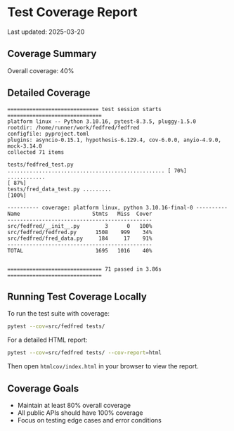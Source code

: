 # Test Coverage Report

Last updated: 2025-03-20

## Coverage Summary

Overall coverage: 40%

## Detailed Coverage

```
============================= test session starts ==============================
platform linux -- Python 3.10.16, pytest-8.3.5, pluggy-1.5.0
rootdir: /home/runner/work/fedfred/fedfred
configfile: pyproject.toml
plugins: asyncio-0.15.1, hypothesis-6.129.4, cov-6.0.0, anyio-4.9.0, mock-3.14.0
collected 71 items

tests/fedfred_test.py .................................................. [ 70%]
............                                                             [ 87%]
tests/fred_data_test.py .........                                        [100%]

---------- coverage: platform linux, python 3.10.16-final-0 ----------
Name                       Stmts   Miss  Cover
----------------------------------------------
src/fedfred/__init__.py        3      0   100%
src/fedfred/fedfred.py      1508    999    34%
src/fedfred/fred_data.py     184     17    91%
----------------------------------------------
TOTAL                       1695   1016    40%


============================== 71 passed in 3.86s ==============================
```

## Running Test Coverage Locally

To run the test suite with coverage:

```bash
pytest --cov=src/fedfred tests/
```

For a detailed HTML report:

```bash
pytest --cov=src/fedfred tests/ --cov-report=html
```

Then open `htmlcov/index.html` in your browser to view the report.

## Coverage Goals

- Maintain at least 80% overall coverage
- All public APIs should have 100% coverage
- Focus on testing edge cases and error conditions
